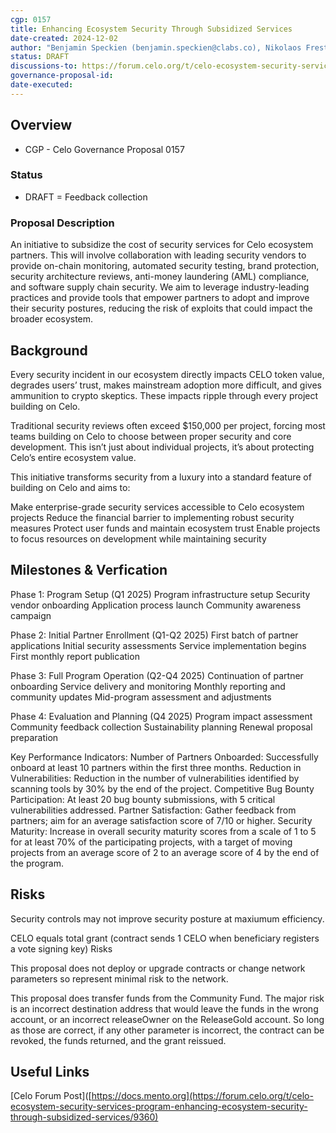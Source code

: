 ```yaml
---
cgp: 0157
title: Enhancing Ecosystem Security Through Subsidized Services
date-created: 2024-12-02
author: "Benjamin Speckien (benjamin.speckien@clabs.co), Nikolaos Frestis (nikolaos.frestis@clabs.co), Stefan Ioja (stefan.ioja@clabs.co)" 
status: DRAFT 
discussions-to: https://forum.celo.org/t/celo-ecosystem-security-services-program-enhancing-ecosystem-security-through-subsidized-services/9360
governance-proposal-id: 
date-executed: 
---
```

 
## Overview 
 
- CGP - Celo Governance Proposal 0157  
 
### Status 

- DRAFT = Feedback collection

### Proposal Description
An initiative to subsidize the cost of security services for Celo ecosystem partners. This will involve collaboration with leading security vendors to provide on-chain monitoring, automated security testing, brand protection, security architecture reviews, anti-money laundering (AML) compliance, and software supply chain security. We aim to leverage industry-leading practices and provide tools that empower partners to adopt and improve their security postures, reducing the risk of exploits that could impact the broader ecosystem.
 
## Background
 
Every security incident in our ecosystem directly impacts CELO token value, degrades users’ trust, makes mainstream adoption more difficult, and gives ammunition to crypto skeptics. These impacts ripple through every project building on Celo.

Traditional security reviews often exceed $150,000 per project, forcing most teams building on Celo to choose between proper security and core development. This isn’t just about individual projects, it’s about protecting Celo’s entire ecosystem value.

This initiative transforms security from a luxury into a standard feature of building on Celo and aims to:

Make enterprise-grade security services accessible to Celo ecosystem projects
Reduce the financial barrier to implementing robust security measures
Protect user funds and maintain ecosystem trust
Enable projects to focus resources on development while maintaining security

 
## Milestones & Verfication
 
Phase 1: Program Setup (Q1 2025)
Program infrastructure setup
Security vendor onboarding
Application process launch
Community awareness campaign

Phase 2: Initial Partner Enrollment (Q1-Q2 2025)
First batch of partner applications
Initial security assessments
Service implementation begins
First monthly report publication

Phase 3: Full Program Operation (Q2-Q4 2025)
Continuation of partner onboarding
Service delivery and monitoring
Monthly reporting and community updates
Mid-program assessment and adjustments

Phase 4: Evaluation and Planning (Q4 2025)
Program impact assessment
Community feedback collection
Sustainability planning
Renewal proposal preparation


Key Performance Indicators:
Number of Partners Onboarded: Successfully onboard at least 10 partners within the first three months.
Reduction in Vulnerabilities: Reduction in the number of vulnerabilities identified by scanning tools by 30% by the end of the project.
Competitive Bug Bounty Participation: At least 20 bug bounty submissions, with 5 critical vulnerabilities addressed.
Partner Satisfaction: Gather feedback from partners; aim for an average satisfaction score of 7/10 or higher.
Security Maturity: Increase in overall security maturity scores from a scale of 1 to 5 for at least 70% of the participating projects, with a target of moving projects from an average score of 2 to an average score of 4 by the end of the program.

 
## Risks
 
Security controls may not improve security posture at maxiumum efficiency.

CELO equals total grant (contract sends 1 CELO when beneficiary registers a vote signing key)
Risks

This proposal does not deploy or upgrade contracts or change network parameters so represent minimal risk to the network.

This proposal does transfer funds from the Community Fund. The major risk is an incorrect destination address that would leave the funds in the wrong account, or an incorrect releaseOwner on the ReleaseGold account. So long as those are correct, if any other parameter is incorrect, the contract can be revoked, the funds returned, and the grant reissued.

 
## Useful Links
 [Celo Forum Post]([https://docs.mento.org](https://forum.celo.org/t/celo-ecosystem-security-services-program-enhancing-ecosystem-security-through-subsidized-services/9360)

